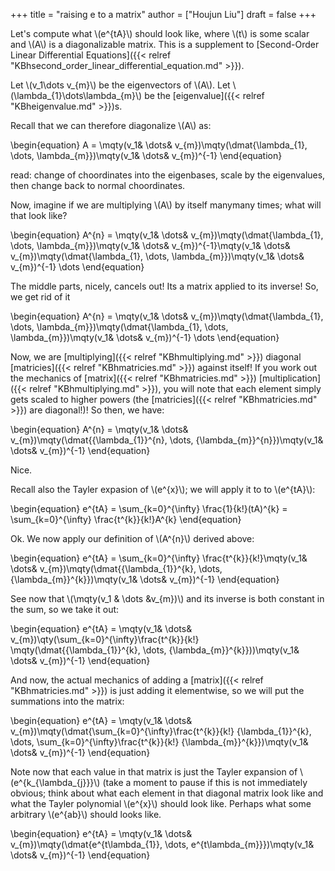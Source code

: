+++
title = "raising e to a matrix"
author = ["Houjun Liu"]
draft = false
+++

Let's compute what \\(e^{tA}\\) should look like, where \\(t\\) is some scalar and \\(A\\) is a diagonalizable matrix. This is a supplement to [Second-Order Linear Differential Equations]({{< relref "KBhsecond_order_linear_differential_equation.md" >}}).

Let \\(v\_1\dots v\_{m}\\) be the eigenvectors of \\(A\\). Let \\(\lambda\_{1}\dots\lambda\_{m}\\) be the [eigenvalue]({{< relref "KBheigenvalue.md" >}})s.

Recall that we can therefore diagonalize \\(A\\) as:

\begin{equation}
A = \mqty(v\_1& \dots& v\_{m})\mqty(\dmat{\lambda\_{1}, \dots, \lambda\_{m}})\mqty(v\_1& \dots& v\_{m})^{-1}
\end{equation}

read: change of choordinates into the eigenbases, scale by the eigenvalues, then change back to normal choordinates.

Now, imagine if we are multiplying \\(A\\) by itself manymany times; what will that look like?

\begin{equation}
A^{n} = \mqty(v\_1& \dots& v\_{m})\mqty(\dmat{\lambda\_{1}, \dots, \lambda\_{m}})\mqty(v\_1& \dots& v\_{m})^{-1}\mqty(v\_1& \dots& v\_{m})\mqty(\dmat{\lambda\_{1}, \dots, \lambda\_{m}})\mqty(v\_1& \dots& v\_{m})^{-1} \dots
\end{equation}

The middle parts, nicely, cancels out! Its a matrix applied to its inverse! So, we get rid of it

\begin{equation}
A^{n} = \mqty(v\_1& \dots& v\_{m})\mqty(\dmat{\lambda\_{1}, \dots, \lambda\_{m}})\mqty(\dmat{\lambda\_{1}, \dots, \lambda\_{m}})\mqty(v\_1& \dots& v\_{m})^{-1} \dots
\end{equation}

Now, we are [multiplying]({{< relref "KBhmultiplying.md" >}}) diagonal [matricies]({{< relref "KBhmatricies.md" >}}) against itself! If you work out the mechanics of [matrix]({{< relref "KBhmatricies.md" >}}) [multiplication]({{< relref "KBhmultiplying.md" >}}), you will note that each element simply gets scaled to higher powers (the [matricies]({{< relref "KBhmatricies.md" >}}) are diagonal!)! So then, we have:

\begin{equation}
A^{n} = \mqty(v\_1& \dots& v\_{m})\mqty(\dmat{{\lambda\_{1}}^{n}, \dots, {\lambda\_{m}}^{n}})\mqty(v\_1& \dots& v\_{m})^{-1}
\end{equation}

Nice.

Recall also the Tayler expasion of \\(e^{x}\\); we will apply it to to \\(e^{tA}\\):

\begin{equation}
e^{tA} = \sum\_{k=0}^{\infty} \frac{1}{k!}(tA)^{k} = \sum\_{k=0}^{\infty} \frac{t^{k}}{k!}A^{k}
\end{equation}

Ok. We now apply our definition of \\(A^{n}\\) derived above:

\begin{equation}
e^{tA} =  \sum\_{k=0}^{\infty} \frac{t^{k}}{k!}\mqty(v\_1& \dots& v\_{m})\mqty(\dmat{{\lambda\_{1}}^{k}, \dots, {\lambda\_{m}}^{k}})\mqty(v\_1& \dots& v\_{m})^{-1}
\end{equation}

See now that \\(\mqty(v\_1 & \dots &v\_{m})\\) and its inverse is both constant in the sum, so we take it out:

\begin{equation}
e^{tA} =  \mqty(v\_1& \dots& v\_{m})\qty(\sum\_{k=0}^{\infty}\frac{t^{k}}{k!} \mqty(\dmat{{\lambda\_{1}}^{k}, \dots, {\lambda\_{m}}^{k}}))\mqty(v\_1& \dots& v\_{m})^{-1}
\end{equation}

And now, the actual mechanics of adding a [matrix]({{< relref "KBhmatricies.md" >}}) is just adding it elementwise, so we will put the summations into the matrix:

\begin{equation}
e^{tA} =  \mqty(v\_1& \dots& v\_{m})\mqty(\dmat{\sum\_{k=0}^{\infty}\frac{t^{k}}{k!} {\lambda\_{1}}^{k}, \dots, \sum\_{k=0}^{\infty}\frac{t^{k}}{k!} {\lambda\_{m}}^{k}})\mqty(v\_1& \dots& v\_{m})^{-1}
\end{equation}

Note now that each value in that matrix is just the Tayler expansion of \\(e^{k\_{\lambda\_{j}}}\\) (take a moment to pause if this is not immediately obvious; think about what each element in that diagonal matrix look like and what the Tayler polynomial \\(e^{x}\\) should look like. Perhaps what some arbitrary \\(e^{ab}\\) should looks like.

\begin{equation}
e^{tA} =  \mqty(v\_1& \dots& v\_{m})\mqty(\dmat{e^{t\lambda\_{1}}, \dots, e^{t\lambda\_{m}}})\mqty(v\_1& \dots& v\_{m})^{-1}
\end{equation}